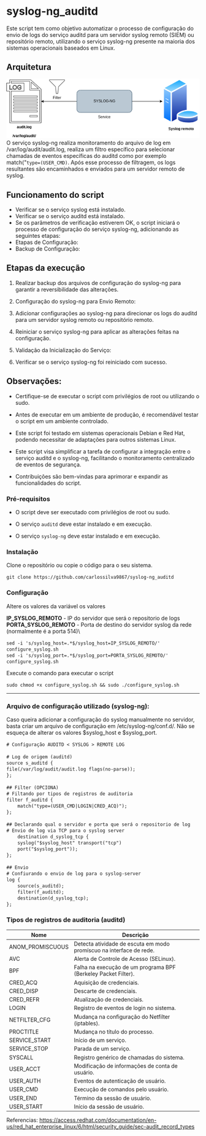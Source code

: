 # syslog-ng_auditd

Este script tem como objetivo automatizar o processo de configuração do envio de logs do serviço auditd para um servidor syslog remoto (SIEM) ou repositório remoto, utilizando o serviço syslog-ng presente na maioria dos sistemas operacionais baseados em Linux.

## Arquitetura
![imagem](https://github.com/carlossilva9867/syslog-ng_auditd/blob/main/arquitetura_syslog.png?raw=true)
O serviço syslog-ng realiza monitoramento do arquivo de log em /var/log/audit/audit.log, realiza um filtro específico para selecionar chamadas de eventos específicas do auditd como por exemplo match("`type=(USER_CMD)`. Após esse processo de filtragem, os logs resultantes são encaminhados e enviados para um servidor remoto de syslog.

## Funcionamento do script

- Verificar se o serviço syslog está instalado.
- Verificar se o serviço auditd está instalado.
- Se os parâmetros de verificação estiverem OK, o script iniciará o processo de configuração do serviço syslog-ng, adicionando as seguintes etapas:
- Etapas de Configuração:
- Backup de Configuração:

 
## Etapas da execução
1) Realizar backup dos arquivos de configuração do syslog-ng para garantir a reversibilidade das alterações.

2) Configuração do syslog-ng para Envio Remoto:

3) Adicionar configurações ao syslog-ng para direcionar os logs do auditd para um servidor syslog remoto ou repositório remoto.

4) Reiniciar o serviço syslog-ng para aplicar as alterações feitas na configuração.

5) Validação da Inicialização do Serviço:

6) Verificar se o serviço syslog-ng foi reiniciado com sucesso.

  

## Observações:

- Certifique-se de executar o script com privilégios de root ou utilizando o sudo.

- Antes de executar em um ambiente de produção, é recomendável testar o script em um ambiente controlado.

- Este script foi testado em sistemas operacionais Debian e Red Hat, podendo necessitar de adaptações para outros sistemas Linux.

- Este script visa simplificar a tarefa de configurar a integração entre o serviço auditd e o syslog-ng, facilitando o monitoramento centralizado de eventos de segurança.

- Contribuições são bem-vindas para aprimorar e expandir as funcionalidades do script.

  

### Pré-requisitos

- O script deve ser executado com privilégios de root ou sudo.

- O serviço `auditd` deve estar instalado e em execução.

- O serviço `syslog-ng` deve estar instalado e em execução.

### Instalação

Clone o repositório ou copie o código para o seu sistema.

```
git clone https://github.com/carlossilva9867/syslog-ng_auditd

```

### Configuração
Altere os valores da variável os valores

**IP_SYSLOG_REMOTO**           - IP do servidor que será o repositorio de logs\
**PORTA_SYSLOG_REMOTO** - Porta de destino do servidor syslog da rede (normalmente é a porta 514)\

```
sed -i 's/syslog_host=.*$/syslog_host=IP_SYSLOG_REMOTO/' configure_syslog.sh
sed -i 's/syslog_port=.*$/syslog_port=PORTA_SYSLOG_REMOTO/' configure_syslog.sh
```

Execute o comando para executar o script
```
sudo chmod +x configure_syslog.sh && sudo ./configure_syslog.sh
```

----

### Arquivo de configuração utilizado (syslog-ng):
Caso queira adicionar a configuração do syslog manualmente no servidor, basta criar um arquivo de configuração em /etc/syslog-ng/conf.d/. Não se esqueça de alterar os valores $syslog_host e $syslog_port.
```
# Configuração AUDITD < SYSLOG > REMOTE LOG

# Log de origem (auditd)
source s_auditd {
file(/var/log/audit/audit.log flags(no-parse));
};

## Filter (OPCIONA) 
# Filtando por tipos de registros de auditoria
filter f_auditd {
	match("type=(USER_CMD|LOGIN|CRED_ACQ)");
};

## Declarando qual o servidor e porta que será o repositorio de log
# Envio de log via TCP para o syslog server
	destination d_syslog_tcp {
	syslog("$syslog_host" transport("tcp")
	port("$syslog_port"));
};

## Envio
# Confiurando o envio de log para o syslog-server
log {
	source(s_auditd);
	filter(f_auditd);
	destination(d_syslog_tcp);
};
```


### Tipos de registros de auditoria (auditd)

| Nome             | Descrição                                        |
|------------------|--------------------------------------------------|
| ANOM_PROMISCUOUS | Detecta atividade de escuta em modo promíscuo na interface de rede. |
| AVC              | Alerta de Controle de Acesso (SELinux).           |
| BPF              | Falha na execução de um programa BPF (Berkeley Packet Filter). |
| CRED_ACQ         | Aquisição de credenciais.                        |
| CRED_DISP        | Descarte de credenciais.                         |
| CRED_REFR        | Atualização de credenciais.                      |
| LOGIN            | Registro de eventos de login no sistema.         |
| NETFILTER_CFG    | Mudança na configuração do Netfilter (iptables). |
| PROCTITLE        | Mudança no título do processo.                   |
| SERVICE_START    | Início de um serviço.                            |
| SERVICE_STOP     | Parada de um serviço.                            |
| SYSCALL          | Registro genérico de chamadas do sistema.        |
| USER_ACCT        | Modificação de informações de conta de usuário.  |
| USER_AUTH        | Eventos de autenticação de usuário.              |
| USER_CMD         | Execução de comandos pelo usuário.               |
| USER_END         | Término da sessão de usuário.                   |
| USER_START       | Início da sessão de usuário.                     |

Referencias: https://access.redhat.com/documentation/en-us/red_hat_enterprise_linux/6/html/security_guide/sec-audit_record_types